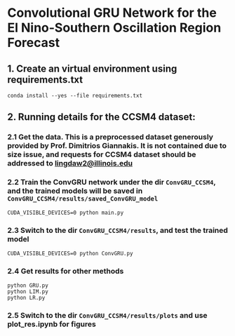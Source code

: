 # Convolutional GRU Network for the El Nino-Southern Oscillation Region Forecast

## 1. Create an virtual environment using requirements.txt
```
conda install --yes --file requirements.txt
```

## 2. Running details for the CCSM4 dataset:

### 2.1 Get the data. This is a preprocessed dataset generously provided by Prof. Dimitrios Giannakis. It is not contained due to size issue, and requests for CCSM4 dataset should be addressed to lingdaw2@illinois.edu


### 2.2 Train the ConvGRU network under the dir `ConvGRU_CCSM4`, and the trained models will be saved in `ConvGRU_CCSM4/results/saved_ConvGRU_model`
```
CUDA_VISIBLE_DEVICES=0 python main.py
```

### 2.3 Switch to the dir `ConvGRU_CCSM4/results`, and test the trained model
```
CUDA_VISIBLE_DEVICES=0 python ConvGRU.py
```

### 2.4 Get results for other methods
```
python GRU.py
python LIM.py
python LR.py
```

### 2.5 Switch to the dir `ConvGRU_CCSM4/results/plots` and use plot_res.ipynb for figures


